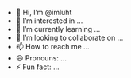 - 👋 Hi, I’m @imluht
- 👀 I’m interested in ...
- 🌱 I’m currently learning ...
- 💞️ I’m looking to collaborate on ...
- 📫 How to reach me ...
- 😄 Pronouns: ...
- ⚡ Fun fact: ...

<!---
imluht/imluht is a ✨ special ✨ repository because its `README.md` (this file) appears on your GitHub profile.
You can click the Preview link to take a look at your changes.
--->

